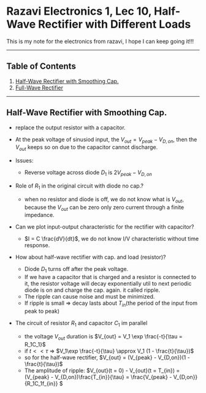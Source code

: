 # Razavi Electronics 1, Lec 10, Half-Wave Rectifier with Different Loads

This is my note for the electronics from razavi, I hope I can keep going it!!!

---

## Table of Contents

1. [Half-Wave Rectifier with Smoothing Cap.](#half-wave-rectifier-with-smoothing-cap)
2. [Full-Wave Rectifier](#full-wave-rectifier)



---
## Half-Wave Rectifier with Smoothing Cap.
+ replace the output resistor with a capacitor.
+ At the peak voltage of sinusiod input, the $V_{out} = V_{peak} - V_{D, on}$, then the $V_{out}$ keeps so on due to the capacitor cannot discharge.
+ Issues:
    + Reverse voltage across diode $D_1$ is $2V_{peak} - V_{ D,on}$
+  Role of ${R_1}$ in the original circuit with diode no cap.?
    + when no resistor and diode is off, we do not know what is $V_{out}$, because the $V_{out}$ can be zero only zero current through a finite impedance.
+ Can we plot input-output characteristic for the rectifier with capacitor?
    + $I = C \frac{dV}{dt}$, we do not know I/V characteristic without time response.

+ How about half-wave rectifier with cap. and load (resistor)?
    + Diode $D_1$ turns off after the peak voltage.
    + If we have a capacitor that is charged and a resistor is connected to it, the resistor voltage will decay exponentially util to next periodic diode is on and charge the cap. again. it called ripple.
    + The ripple can cause noise and must be minimized.
    + If ripple is small => decay lasts about $T_{in}$(the period of the input from peak to peak)

+ The circuit of resistor $R_1$ and capacitor $C_1$ im parallel
    + the voltage $V_{out}$ duration is $V_{out} = V_1 \exp \frac{-t}{\tau = R_1C_1}$
    + if $t << \tau$ => $V_1\exp \frac{-t}{\tau} \approx V_1 (1 - \frac{t}{\tau})$
    + so for the half-wave rectifier, $V_{out} = (V_{peak} - V_{D,on})(1 - \frac{t}{\tau})$
    + The amplitude of ripple: $V_{out}(t = 0) - V_{out}(t = T_{in}) = (V_{peak} - V_{D,on})\frac{T_{in}}{\tau} = \frac{V_{peak} - V_{D,on}}{R_1C_1f_{in}} $

  








